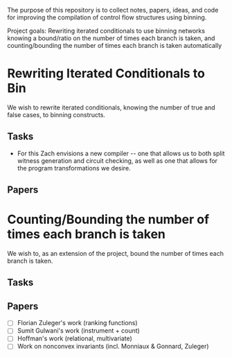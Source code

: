 The purpose of this repository is to collect notes, papers, ideas, and code for improving the compilation
of control flow structures using binning.

Project goals:
Rewriting iterated conditionals to use binning networks knowing a bound/ratio on the number of times each branch is taken,
and counting/bounding the number of times each branch is taken automatically

# Rewriting Iterated Conditionals to Bin
We wish to rewrite iterated conditionals, knowing the number of true and false cases, to binning constructs.
## Tasks
- For this Zach envisions a new compiler -- one that allows us to both split witness generation and circuit checking, as well as one that allows for the program transformations we desire.
## Papers

# Counting/Bounding the number of times each branch is taken
We wish to, as an extension of the project, bound the number of times each branch is taken.
## Tasks
## Papers
- [ ] Florian Zuleger's work (ranking functions)
- [ ] Sumit Gulwani's work (instrument + count)
- [ ] Hoffman's work (relational, multivariate)
- [ ] Work on nonconvex invariants (incl. Monniaux & Gonnard, Zuleger)
